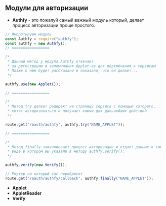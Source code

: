 ## Модули для авторизации

- **Authfy** - это пожалуй самый важный модуль который,
  делает процесс авторизации проще простого.

```javascript
// Импротируем модуль
const Authfy = require("authfy");
const authfy = new Authfy();
// =================

/*
 * Данный метод у модуля Authfy отвечает
 * за регистрацию и запоминания Applet-ов для подключения к сервисам
 * Позже о нем будет рассказано и показано, что он делает...
 */

authfy.use(new Applet());

// =================

/*
 * Метод try делает редирект на страницу сервиса с помощью которого,
 * хотят авторизоваться и получает ключи для дальнейших действий
 */

route.get("/oauth/authfy", authfy.try("NAME_APPLET"));

// =================

/*
 * Метод finally заканчиевает процесс авторизации и отдает данные в том
 * виде в котором вы указали в методу authfy.verify();
 */

authfy.verify(new Verify());

// Роутер на который вас перебросит
route.get("/oauth/authfy/callback", authfy.finally("NAME_APPLET"));
```

- **Applet**
- **AppletReader**
- **Verify**
